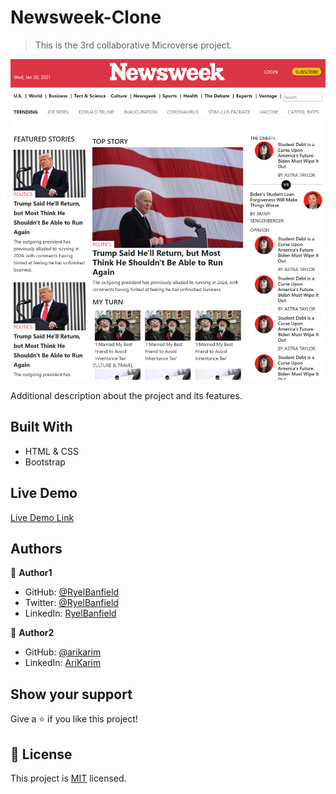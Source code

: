 # Newsweek-Clone

> This is the 3rd collaborative Microverse project.

![screenshot](assets/Screenshot.PNG)

Additional description about the project and its features.

## Built With

- HTML & CSS
- Bootstrap

## Live Demo

[Live Demo Link]( https://arikarim.github.io/NewsWeek-clone-Page/)

## Authors

👤 **Author1**

- GitHub: [@RyelBanfield](https://github.com/RyelBanfield)
- Twitter: [@RyelBanfield](https://twitter.com/RyelBanfield)
- LinkedIn: [RyelBanfield](https://www.linkedin.com/in/ryel-banfield-93a6a71b4/)

👤 **Author2**

- GitHub: [@arikarim](https://github.com/arikarim)
- LinkedIn: [AriKarim](https://www.linkedin.com/in/ari-karim-523bb81b3)

## Show your support

Give a ⭐️ if you like this project!

## 📝 License

This project is [MIT](LICENSE) licensed.
